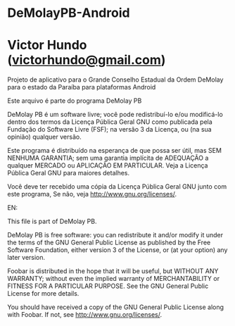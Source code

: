 # DeMolayPB-Android
# Victor Hundo (victorhundo@gmail.com)
Projeto de aplicativo para o Grande Conselho Estadual da Ordem DeMolay para o estado da Paraíba para plataformas Android

Este arquivo é parte do programa DeMolay PB

DeMolay PB é um software livre; você pode redistribuí-lo e/ou 
modificá-lo dentro dos termos da Licença Pública Geral GNU como 
publicada pela Fundação do Software Livre (FSF); na versão 3 da 
Licença, ou (na sua opinião) qualquer versão.

Este programa é distribuído na esperança de que possa ser  útil, 
mas SEM NENHUMA GARANTIA; sem uma garantia implícita de ADEQUAÇÃO
a qualquer MERCADO ou APLICAÇÃO EM PARTICULAR. Veja a
Licença Pública Geral GNU para maiores detalhes.

Você deve ter recebido uma cópia da Licença Pública Geral GNU junto
com este programa, Se não, veja <http://www.gnu.org/licenses/>.


EN:

This file is part of DeMolay PB.

DeMolay PB is free software: you can redistribute it and/or modify
it under the terms of the GNU General Public License as published by
the Free Software Foundation, either version 3 of the License, or
(at your option) any later version.

Foobar is distributed in the hope that it will be useful,
but WITHOUT ANY WARRANTY; without even the implied warranty of
MERCHANTABILITY or FITNESS FOR A PARTICULAR PURPOSE.  See the
GNU General Public License for more details.

You should have received a copy of the GNU General Public License
along with Foobar.  If not, see <http://www.gnu.org/licenses/>.




